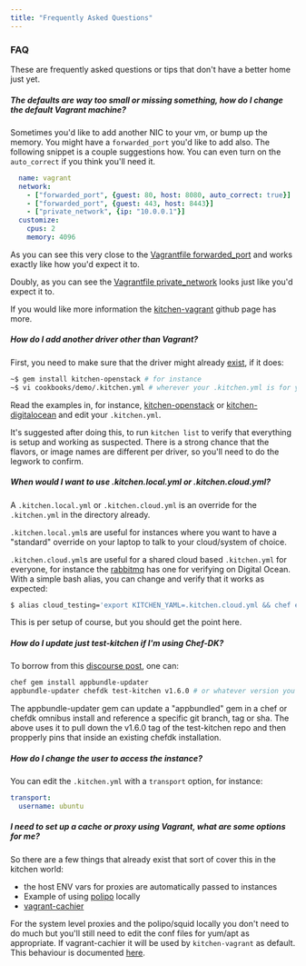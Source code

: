 ```yaml
---
title: "Frequently Asked Questions"
---
```


### FAQ

These are frequently asked questions or tips that don't have a better home just yet.

##### The defaults are way too small or missing something, how do I change the default Vagrant machine?

Sometimes you'd like to add another NIC to your vm, or bump up the memory. You might have a `forwarded_port` you'd like
to add also. The following snippet is a couple suggestions how. You can even turn on the `auto_correct` if you think
you'll need it.

~~~yaml
  name: vagrant
  network:
    - ["forwarded_port", {guest: 80, host: 8080, auto_correct: true}]
    - ["forwarded_port", {guest: 443, host: 8443}]
    - ["private_network", {ip: "10.0.0.1"}]
  customize:
    cpus: 2
    memory: 4096
~~~

As you can see this very close to the [Vagrantfile forwarded_port](https://docs.vagrantup.com/v2/networking/forwarded_ports.html)
and works exactly like how you'd expect it to.

Doubly, as you can see the [Vagrantfile private_network](https://docs.vagrantup.com/v2/networking/private_network.html)
looks just like you'd expect it to.

If you would like more information the [kitchen-vagrant](https://github.com/test-kitchen/kitchen-vagrant) github page has more.

##### How do I add another driver other than Vagrant?

First, you need to make sure that the driver might already [exist](https://github.com/test-kitchen/test-kitchen/blob/master/ECOSYSTEM.md),
if it does:

~~~bash
~$ gem install kitchen-openstack # for instance
~$ vi cookbooks/demo/.kitchen.yml # wherever your .kitchen.yml is for your cookbook
~~~

Read the examples in, for instance, [kitchen-openstack](https://github.com/test-kitchen/kitchen-openstack#minimum-configuration)
or [kitchen-digitalocean](https://github.com/test-kitchen/kitchen-digitalocean#installation-and-setup)
and edit your `.kitchen.yml`.

It's suggested after doing this, to run `kitchen list` to verify that everything
is setup and working as suspected. There is a strong chance that the flavors, or
image names are different per driver, so you'll need to do the legwork to confirm.

##### When would I want to use .kitchen.local.yml or .kitchen.cloud.yml?

A `.kitchen.local.yml` or `.kitchen.cloud.yml` is an override for the `.kitchen.yml`
in the directory already.

`.kitchen.local.yml`s are useful for instances where you want to have a "standard"
override on your laptop to talk to your cloud/system of choice.

`.kitchen.cloud.yml`s are useful for a shared cloud based `.kitchen.yml` for
everyone, for instance the [rabbitmq](https://github.com/jjasghar/rabbitmq/blob/master/.kitchen.cloud.yml)
has one for verifying on Digital Ocean. With a simple bash alias, you can change
and verify that it works as expected:

~~~bash
$ alias cloud_testing='export KITCHEN_YAML=.kitchen.cloud.yml && chef exec kitchen list'
~~~

This is per setup of course, but you should get the point here.

##### How do I update just test-kitchen if I'm using Chef-DK?

To borrow from this [discourse post](https://discourse.chef.io/t/updating-to-test-kitchen-1-6-0-in-a-chefdk-0-11-2-or-lesser/7899), one can:

~~~bash
chef gem install appbundle-updater
appbundle-updater chefdk test-kitchen v1.6.0 # or whatever version you want update to
~~~

The appbundle-updater gem can update a "appbundled" gem in a chef or chefdk omnibus install and reference a specific git branch, tag or sha. The above uses it to pull down the v1.6.0 tag of the test-kitchen repo and then propperly pins that inside an existing chefdk installation.

##### How do I change the user to access the instance?

You can edit the `.kitchen.yml` with a `transport` option, for instance:

~~~yaml
transport:
  username: ubuntu
~~~

##### I need to set up a cache or proxy using Vagrant, what are some options for me?

So there are a few things that already exist that sort of cover this in the kitchen world:

- the host ENV vars for proxies are automatically passed to instances
- Example of using [polipo](https://gist.github.com/fnichol/7551540) locally
- [vagrant-cachier](https://github.com/fgrehm/vagrant-cachier)

For the system level proxies and the polipo/squid locally you don't need to do much but you'll still need to edit the conf files for yum/apt as appropriate. If vagrant-cachier it will be used by `kitchen-vagrant` as default. This behaviour is documented [here](https://github.com/test-kitchen/kitchen-vagrant#-cachier).
